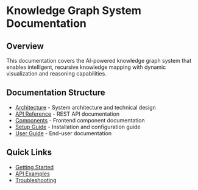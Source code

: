 # Knowledge Graph System Documentation

## Overview
This documentation covers the AI-powered knowledge graph system that enables intelligent, recursive knowledge mapping with dynamic visualization and reasoning capabilities.

## Documentation Structure
- [Architecture](./architecture.md) - System architecture and technical design
- [API Reference](./api-reference.md) - REST API documentation
- [Components](./components.md) - Frontend component documentation
- [Setup Guide](./setup.md) - Installation and configuration guide
- [User Guide](./user-guide.md) - End-user documentation

## Quick Links
- [Getting Started](./setup.md#getting-started)
- [API Examples](./api-reference.md#examples)
- [Troubleshooting](./troubleshooting.md)
